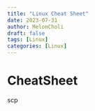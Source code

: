 ```yaml
---
title: "Linux Cheat Sheet"
date: 2023-07-31
author: MelonCholi
draft: false
tags: [Linux]
categories: [Linux]
---
```


# CheatSheet

scp


